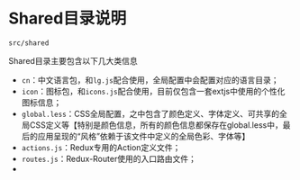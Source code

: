 # Shared目录说明

```
src/shared
```

Shared目录主要包含以下几大类信息

* `cn`：中文语言包，和`lg.js`配合使用，全局配置中会配置对应的语言目录；
* `icon`：图标包，和`icons.js`配合使用，目前仅包含一套extjs中使用的个性化图标信息；
* `global.less`：CSS全局配置，之中包含了颜色定义、字体定义、可共享的全局CSS定义等【特别是颜色信息，所有的颜色信息都保存在global.less中，最后的应用呈现的“风格”依赖于该文件中定义的全局色彩、字体等】
* `actions.js`：Redux专用的Action定义文件；
* `routes.js`：Redux-Router使用的入口路由文件；
* 


